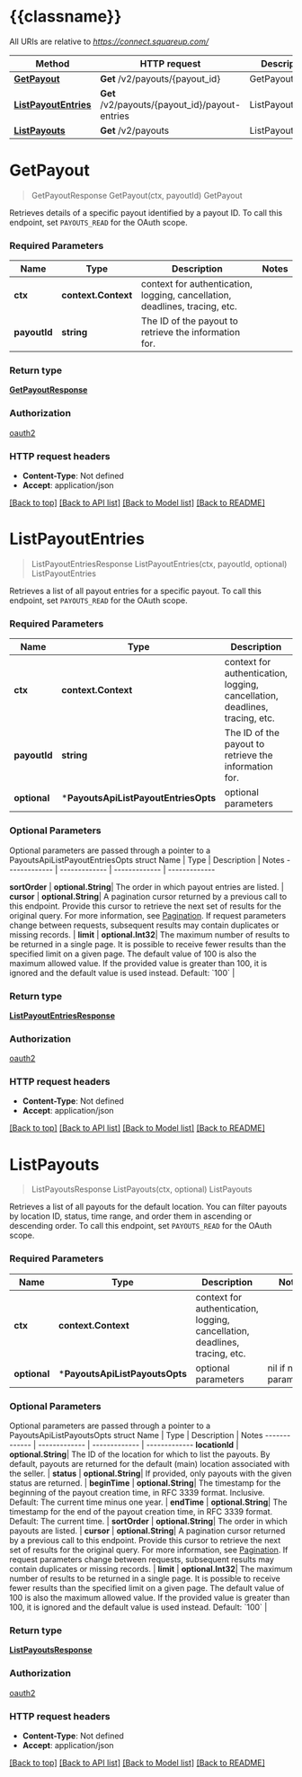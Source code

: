 # {{classname}}

All URIs are relative to *https://connect.squareup.com/*

Method | HTTP request | Description
------------- | ------------- | -------------
[**GetPayout**](PayoutsApi.md#GetPayout) | **Get** /v2/payouts/{payout_id} | GetPayout
[**ListPayoutEntries**](PayoutsApi.md#ListPayoutEntries) | **Get** /v2/payouts/{payout_id}/payout-entries | ListPayoutEntries
[**ListPayouts**](PayoutsApi.md#ListPayouts) | **Get** /v2/payouts | ListPayouts

# **GetPayout**
> GetPayoutResponse GetPayout(ctx, payoutId)
GetPayout

Retrieves details of a specific payout identified by a payout ID. To call this endpoint, set `PAYOUTS_READ` for the OAuth scope.

### Required Parameters

Name | Type | Description  | Notes
------------- | ------------- | ------------- | -------------
 **ctx** | **context.Context** | context for authentication, logging, cancellation, deadlines, tracing, etc.
  **payoutId** | **string**| The ID of the payout to retrieve the information for. | 

### Return type

[**GetPayoutResponse**](GetPayoutResponse.md)

### Authorization

[oauth2](../README.md#oauth2)

### HTTP request headers

 - **Content-Type**: Not defined
 - **Accept**: application/json

[[Back to top]](#) [[Back to API list]](../README.md#documentation-for-api-endpoints) [[Back to Model list]](../README.md#documentation-for-models) [[Back to README]](../README.md)

# **ListPayoutEntries**
> ListPayoutEntriesResponse ListPayoutEntries(ctx, payoutId, optional)
ListPayoutEntries

Retrieves a list of all payout entries for a specific payout. To call this endpoint, set `PAYOUTS_READ` for the OAuth scope.

### Required Parameters

Name | Type | Description  | Notes
------------- | ------------- | ------------- | -------------
 **ctx** | **context.Context** | context for authentication, logging, cancellation, deadlines, tracing, etc.
  **payoutId** | **string**| The ID of the payout to retrieve the information for. | 
 **optional** | ***PayoutsApiListPayoutEntriesOpts** | optional parameters | nil if no parameters

### Optional Parameters
Optional parameters are passed through a pointer to a PayoutsApiListPayoutEntriesOpts struct
Name | Type | Description  | Notes
------------- | ------------- | ------------- | -------------

 **sortOrder** | **optional.String**| The order in which payout entries are listed. | 
 **cursor** | **optional.String**| A pagination cursor returned by a previous call to this endpoint. Provide this cursor to retrieve the next set of results for the original query. For more information, see [Pagination](https://developer.squareup.com/docs/build-basics/common-api-patterns/pagination). If request parameters change between requests, subsequent results may contain duplicates or missing records. | 
 **limit** | **optional.Int32**| The maximum number of results to be returned in a single page. It is possible to receive fewer results than the specified limit on a given page. The default value of 100 is also the maximum allowed value. If the provided value is greater than 100, it is ignored and the default value is used instead. Default: &#x60;100&#x60; | 

### Return type

[**ListPayoutEntriesResponse**](ListPayoutEntriesResponse.md)

### Authorization

[oauth2](../README.md#oauth2)

### HTTP request headers

 - **Content-Type**: Not defined
 - **Accept**: application/json

[[Back to top]](#) [[Back to API list]](../README.md#documentation-for-api-endpoints) [[Back to Model list]](../README.md#documentation-for-models) [[Back to README]](../README.md)

# **ListPayouts**
> ListPayoutsResponse ListPayouts(ctx, optional)
ListPayouts

Retrieves a list of all payouts for the default location. You can filter payouts by location ID, status, time range, and order them in ascending or descending order. To call this endpoint, set `PAYOUTS_READ` for the OAuth scope.

### Required Parameters

Name | Type | Description  | Notes
------------- | ------------- | ------------- | -------------
 **ctx** | **context.Context** | context for authentication, logging, cancellation, deadlines, tracing, etc.
 **optional** | ***PayoutsApiListPayoutsOpts** | optional parameters | nil if no parameters

### Optional Parameters
Optional parameters are passed through a pointer to a PayoutsApiListPayoutsOpts struct
Name | Type | Description  | Notes
------------- | ------------- | ------------- | -------------
 **locationId** | **optional.String**| The ID of the location for which to list the payouts. By default, payouts are returned for the default (main) location associated with the seller. | 
 **status** | **optional.String**| If provided, only payouts with the given status are returned. | 
 **beginTime** | **optional.String**| The timestamp for the beginning of the payout creation time, in RFC 3339 format. Inclusive. Default: The current time minus one year. | 
 **endTime** | **optional.String**| The timestamp for the end of the payout creation time, in RFC 3339 format. Default: The current time. | 
 **sortOrder** | **optional.String**| The order in which payouts are listed. | 
 **cursor** | **optional.String**| A pagination cursor returned by a previous call to this endpoint. Provide this cursor to retrieve the next set of results for the original query. For more information, see [Pagination](https://developer.squareup.com/docs/build-basics/common-api-patterns/pagination). If request parameters change between requests, subsequent results may contain duplicates or missing records. | 
 **limit** | **optional.Int32**| The maximum number of results to be returned in a single page. It is possible to receive fewer results than the specified limit on a given page. The default value of 100 is also the maximum allowed value. If the provided value is greater than 100, it is ignored and the default value is used instead. Default: &#x60;100&#x60; | 

### Return type

[**ListPayoutsResponse**](ListPayoutsResponse.md)

### Authorization

[oauth2](../README.md#oauth2)

### HTTP request headers

 - **Content-Type**: Not defined
 - **Accept**: application/json

[[Back to top]](#) [[Back to API list]](../README.md#documentation-for-api-endpoints) [[Back to Model list]](../README.md#documentation-for-models) [[Back to README]](../README.md)

